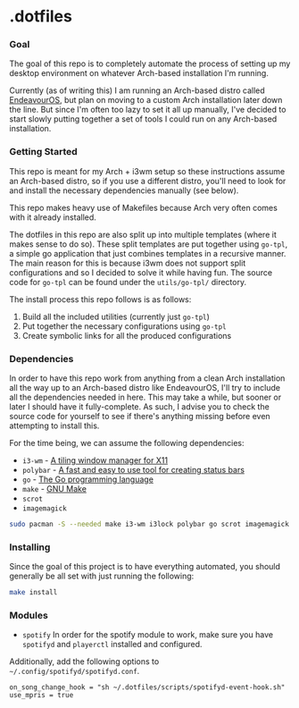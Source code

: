 # .dotfiles

### Goal
The goal of this repo is to completely automate the process of setting up my desktop environment on whatever Arch-based installation I'm running.

Currently (as of writing this) I am running an Arch-based distro called [EndeavourOS](https://endeavouros.com/), but plan on moving to a custom Arch installation later down the line.
But since I'm often too lazy to set it all up manually, I've decided to start slowly putting together a set of tools I could run on any Arch-based installation.

### Getting Started
This repo is meant for my Arch + i3wm setup so these instructions assume an Arch-based distro,
so if you use a different distro, you'll need to look for and install the necessary dependencies manually (see below).

This repo makes heavy use of Makefiles because Arch very often comes with it already installed.

The dotfiles in this repo are also split up into multiple templates (where it makes sense to do so).
These split templates are put together using `go-tpl`, a simple go application that just combines templates in a recursive manner.
The main reason for this is because i3wm does not support split configurations and so I decided to solve it while having fun.
The source code for `go-tpl` can be found under the `utils/go-tpl/` directory.

The install process this repo follows is as follows:
1. Build all the included utilities (currently just `go-tpl`)
2. Put together the necessary configurations using `go-tpl`
3. Create symbolic links for all the produced configurations

### Dependencies
In order to have this repo work from anything from a clean Arch installation all the way up to an Arch-based distro like EndeavourOS,
I'll try to include all the dependencies needed in here. This may take a while, but sooner or later I should have it fully-complete.
As such, I advise you to check the source code for yourself to see if there's anything missing before even attempting to install this.

For the time being, we can assume the following dependencies:
- `i3-wm` - [A tiling window manager for X11](https://i3wm.org/)
- `polybar` - [A fast and easy to use tool for creating status bars](https://polybar.github.io/)
- `go` - [The Go programming language](https://go.dev/)
- `make` - [GNU Make](https://www.gnu.org/software/make/)
- `scrot`
- `imagemagick`

```bash
sudo pacman -S --needed make i3-wm i3lock polybar go scrot imagemagick
```

### Installing
Since the goal of this project is to have everything automated, you should generally be all set with just running the following:
```bash
make install
```

### Modules
- `spotify`
In order for the spotify module to work, make sure you have `spotifyd` and `playerctl` installed and configured.

Additionally, add the following options to `~/.config/spotifyd/spotifyd.conf`.
```
on_song_change_hook = "sh ~/.dotfiles/scripts/spotifyd-event-hook.sh"
use_mpris = true
```
